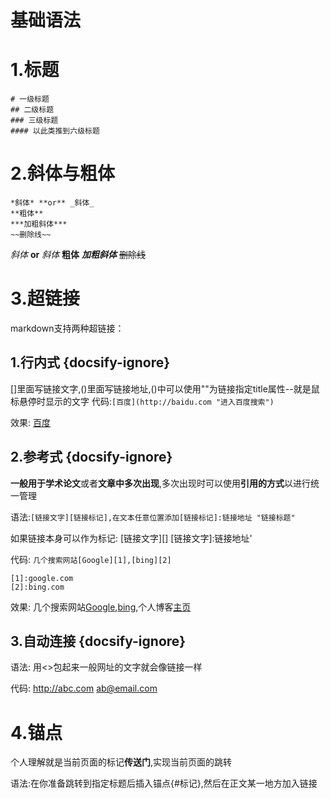 # **基础语法**

# 1.标题
    # 一级标题
    ## 二级标题
    ### 三级标题
    #### 以此类推到六级标题

# 2.斜体与粗体

    *斜体* **or** _斜体_
    **粗体**
    ***加粗斜体***
    ~~删除线~~

*斜体* **or** _斜体_
**粗体**
***加粗斜体***
~~删除线~~

# 3.超链接

markdown支持两种超链接：

## 1.行内式 {docsify-ignore}

[]里面写链接文字,()里面写链接地址,()中可以使用""为链接指定title属性--就是鼠标悬停时显示的文字
代码:`[百度](http://baidu.com "进入百度搜索")`

效果:
[百度](http://baidu.com "进入百度搜索")

## 2.参考式 {docsify-ignore}

**一般用于学术论文**或者**文章中多次出现**,多次出现时可以使用**引用的方式**以进行统一管理

语法:`[链接文字][链接标记],在文本任意位置添加[链接标记]:链接地址 "链接标题"`

如果链接本身可以作为标记: [链接文字][] [链接文字]:链接地址'

代码:
    `几个搜索网站[Google][1],[bing][2]`

    [1]:google.com
    [2]:bing.com

效果:
几个搜索网站[Google][1],[bing][2],个人博客[主页][]

[1]:google.com "google"
[2]:bing.com "bing"
[主页]:zhuye.com "进入主页"

## 3.自动连接 {docsify-ignore}

语法: 用<>包起来一般网址的文字就会像链接一样

代码:
    <http://abc.com>
    <ab@email.com>

# 4.锚点

个人理解就是当前页面的标记**传送门**,实现当前页面的跳转

语法:在你准备跳转到指定标题后插入锚点{#标记},然后在正文某一地方加入链接